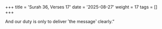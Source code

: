 +++
title = 'Surah 36, Verses 17'
date = '2025-08-27'
weight = 17
tags = []
+++

And our duty is only to deliver ˹the message˺ clearly.”
